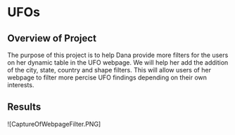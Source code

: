 # UFOs

## Overview of Project
The purpose of this project is to help Dana provide more filters for the users on her dynamic table in the UFO webpage. We will help her add the addition of the city, state, country and shape filters. This will allow users of her webpage to filter more percise UFO findings depending on their own interests.

## Results
![CaptureOfWebpageFilter.PNG]
